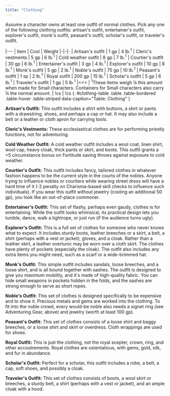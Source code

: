 ```yaml
---
title: "Clothing"
---
```


Assume a character owns at least one outfit of normal clothes. Pick any one of the following clothing outfits: artisan's outfit, entertainer's outfit, explorer's outfit, monk's outfit, peasant's outfit, scholar's outfit, or traveler's outfit.

|---
| Item | Cost | Weight
|-|-|-
| Artisan's outfit | 1 gp | 4 lb.<sup>1</sup>
| Cleric's vestments | 5 gp | 6 lb.<sup>1</sup>
| Cold weather outfit | 8 gp | 7 lb.<sup>1</sup>
| Courtier's outfit | 30 gp | 6 lb.<sup>1</sup>
| Entertainer's outfit | 3 gp | 4 lb.<sup>1</sup>
| Explorer's outfit | 10 gp | 8 lb.<sup>1</sup>
| Monk's outfit | 5 gp | 2 lb.<sup>1</sup>
| Noble's outfit | 75 gp | 10 lb.<sup>1</sup>
| Peasant's outfit | 1 sp | 2 lb.<sup>1</sup>
| Royal outfit | 200 gp | 15 lb.<sup>1</sup>
| Scholar's outfit | 5 gp | 6 lb.<sup>1</sup>
| Traveler's outfit | 1 gp | 5 lb.<sup>1</sup>
|===
| <sup>1</sup>These items weigh &#188; this amount when made for Small characters. Containers for Small characters also carry &#188; the normal amount. | !cs | !cs
{: #clothing-table .table .table-bordered .table-hover .table-striped data-caption="Table: Clothing" }

**Artisan's Outfit:** This outfit includes a shirt with buttons, a skirt or pants with a drawstring, shoes, and perhaps a cap or hat. It may also include a belt or a leather or cloth apron for carrying tools.

**Cleric's Vestments:** These ecclesiastical clothes are for performing priestly functions, not for adventuring.

**Cold Weather Outfit:** A cold weather outfit includes a wool coat, linen shirt, wool cap, heavy cloak, thick pants or skirt, and boots. This outfit grants a +5 circumstance bonus on Fortitude saving throws against exposure to cold weather.

**Courtier's Outfit:** This outfit includes fancy, tailored clothes in whatever fashion happens to be the current style in the courts of the nobles. Anyone trying to influence nobles or courtiers while wearing street dress will have a hard time of it (-2 penalty on Charisma-based skill checks to influence such individuals). If you wear this outfit without jewelry (costing an additional 50 gp), you look like an out-of-place commoner.

**Entertainer's Outfit:** This set of flashy, perhaps even gaudy, clothes is for entertaining. While the outfit looks whimsical, its practical design lets you tumble, dance, walk a tightrope, or just run (if the audience turns ugly).

**Explorer's Outfit:** This is a full set of clothes for someone who never knows what to expect. It includes sturdy boots, leather breeches or a skirt, a belt, a shirt (perhaps with a vest or jacket), gloves, and a cloak. Rather than a leather skirt, a leather overtunic may be worn over a cloth skirt. The clothes have plenty of pockets (especially the cloak). The outfit also includes any extra items you might need, such as a scarf or a wide-brimmed hat.

**Monk's Outfit:** This simple outfit includes sandals, loose breeches, and a loose shirt, and is all bound together with sashes. The outfit is designed to give you maximum mobility, and it's made of high-quality fabric. You can hide small weapons in pockets hidden in the folds, and the sashes are strong enough to serve as short ropes.

**Noble's Outfit:** This set of clothes is designed specifically to be expensive and to show it. Precious metals and gems are worked into the clothing. To fit into the noble crowd, every would-be noble also needs a signet ring (see Adventuring Gear, above) and jewelry (worth at least 100 gp).

**Peasant's Outfit:** This set of clothes consists of a loose shirt and baggy breeches, or a loose shirt and skirt or overdress. Cloth wrappings are used for shoes.

**Royal Outfit:** This is just the clothing, not the royal scepter, crown, ring, and other accoutrements. Royal clothes are ostentatious, with gems, gold, silk, and fur in abundance.

**Scholar's Outfit:** Perfect for a scholar, this outfit includes a robe, a belt, a cap, soft shoes, and possibly a cloak.

**Traveler's Outfit:** This set of clothes consists of boots, a wool skirt or breeches, a sturdy belt, a shirt (perhaps with a vest or jacket), and an ample cloak with a hood.

